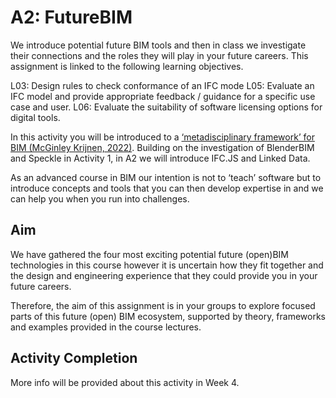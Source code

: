 # A2: FutureBIM
We introduce potential future BIM tools and then in class we investigate their connections and the roles they will play in your future careers. This assignment is linked to the following learning objectives.

L03: Design rules to check conformance of an IFC mode
L05: Evaluate an IFC model and provide appropriate feedback / guidance for a specific use case and user.
L06: Evaluate the suitability of software licensing options for digital tools.

In this activity you will be introduced to a [‘metadisciplinary framework’ for BIM (McGinley Krijnen, 2022)](https://www.researchgate.net/publication/363579368_A_framework_for_meta-disciplinary_building_analysis/stats). Building on the investigation of BlenderBIM and Speckle in Activity 1, in A2 we will introduce IFC.JS and Linked Data.

As an advanced course in BIM our intention is not to ‘teach’ software but to introduce concepts and tools that you can then develop expertise in and we can help you when you run into challenges.

## Aim

We have gathered the four most exciting potential future (open)BIM technologies in this course however it is uncertain how they fit together and the design and engineering experience that they could provide you in your future careers.

Therefore, the aim of this assignment is in your groups to explore focused parts of this future (open) BIM ecosystem, supported by theory, frameworks and examples provided in the course lectures.

## Activity Completion

More info will be provided about this activity in Week 4.



